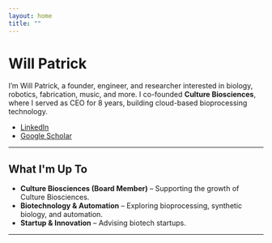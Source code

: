 ```yaml
---
layout: home
title: ""
--- 
```


# Will Patrick

I’m Will Patrick, a founder, engineer, and researcher interested in biology, robotics, fabrication, music, and more. I co-founded **Culture Biosciences**, where I served as CEO for 8 years, building cloud-based bioprocessing technology. 

- [LinkedIn](https://www.linkedin.com/in/wgpatrick)
- [Google Scholar](https://scholar.google.com/citations?user=pE91wmIAAAAJ&hl=en)

---

## What I'm Up To

- **Culture Biosciences (Board Member)** – Supporting the growth of Culture Biosciences.
- **Biotechnology & Automation** – Exploring bioprocessing, synthetic biology, and automation.
- **Startup & Innovation** – Advising biotech startups.

---
